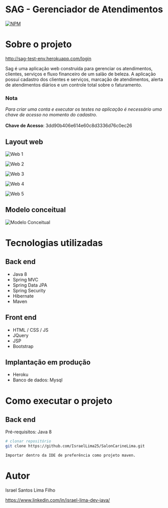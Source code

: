 
# SAG - Gerenciador de Atendimentos

[![NPM](https://img.shields.io/npm/l/react)](https://github.com/IsraelLima25/SalonCarineLima/blob/master/LICENSE) 

# Sobre o projeto

http://sag-test-env.herokuapp.com/login

Sag é uma aplicação web construída para gerenciar os atendimentos, clientes, serviços e fluxo financeiro de um salão de beleza.
A aplicação possuí cadastro dos clientes e serviços, marcação de atendimentos, alerta de atendimentos diários e um controle total sobre o faturamento.

### Nota
<i>Para criar uma conta e executar os testes na aplicação é necessário uma chave de acesso no momento do cadastro.</i> </br> </br>
<b>Chave de Acesso</b>: 3dd90b406e614e60c8d3336d76c0ec26

## Layout web

![Web 1](https://github.com/IsraelLima25/Assets-Sag/blob/main/Captura%20de%20tela%20de%202020-11-17%2023-10-31.png?raw=true)

![Web 2](https://github.com/IsraelLima25/Assets-Sag/blob/main/Captura%20de%20tela%20de%202020-11-17%2023-12-06.png?raw=true)

![Web 3](https://github.com/IsraelLima25/Assets-Sag/blob/main/Captura%20de%20tela%20de%202020-11-17%2023-14-35.png?raw=true)

![Web 4](https://github.com/IsraelLima25/Assets-Sag/blob/main/Captura%20de%20tela%20de%202020-11-17%2023-15-54.png?raw=true)

![Web 5](https://github.com/IsraelLima25/Assets-Sag/blob/main/Captura%20de%20tela%20de%202020-11-17%2023-18-47.png?raw=true)

## Modelo conceitual
![Modelo Conceitual](https://github.com/IsraelLima25/Assets-Sag/blob/main/Diagrama%20Controle%20Financeiro.png?raw=true)

# Tecnologias utilizadas
## Back end
- Java 8
- Spring MVC
- Spring Data JPA
- Spring Security
- Hibernate
- Maven
## Front end
- HTML / CSS / JS
- JQuery
- JSP
- Bootstrap
## Implantação em produção
- Heroku
- Banco de dados: Mysql

# Como executar o projeto

## Back end
Pré-requisitos: Java 8

```bash
# clonar repositório
git clone https://github.com/IsraelLima25/SalonCarineLima.git

Importar dentro da IDE de preferência como projeto maven.
```
# Autor

Israel Santos Lima Filho

https://www.linkedin.com/in/israel-lima-dev-java/

